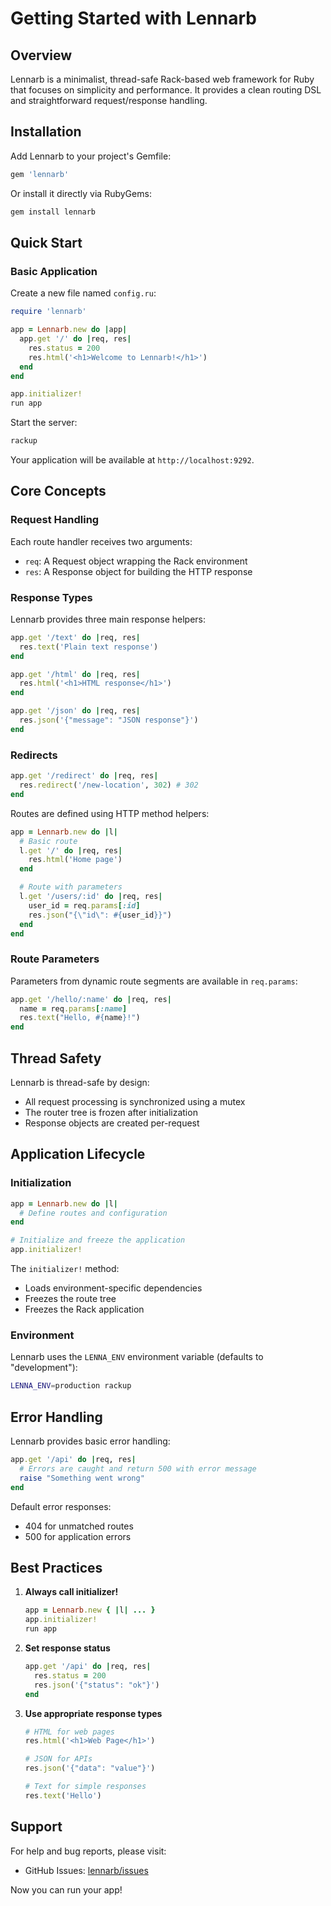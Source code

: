 # Getting Started with Lennarb

## Overview

Lennarb is a minimalist, thread-safe Rack-based web framework for Ruby that focuses on simplicity and performance. It provides a clean routing DSL and straightforward request/response handling.

## Installation

Add Lennarb to your project's Gemfile:

```ruby
gem 'lennarb'
```

Or install it directly via RubyGems:

```bash
gem install lennarb
```

## Quick Start

### Basic Application

Create a new file named `config.ru`:

```ruby
require 'lennarb'

app = Lennarb.new do |app|
  app.get '/' do |req, res|
    res.status = 200
    res.html('<h1>Welcome to Lennarb!</h1>')
  end
end

app.initializer!
run app
```

Start the server:

```bash
rackup
```

Your application will be available at `http://localhost:9292`.

## Core Concepts

### Request Handling

Each route handler receives two arguments:

- `req`: A Request object wrapping the Rack environment
- `res`: A Response object for building the HTTP response

### Response Types

Lennarb provides three main response helpers:

```rb
app.get '/text' do |req, res|
  res.text('Plain text response')
end

app.get '/html' do |req, res|
  res.html('<h1>HTML response</h1>')
end

app.get '/json' do |req, res|
  res.json('{"message": "JSON response"}')
end
```

### Redirects

```ruby
app.get '/redirect' do |req, res|
  res.redirect('/new-location', 302) # 302
end
```

Routes are defined using HTTP method helpers:

```ruby
app = Lennarb.new do |l|
  # Basic route
  l.get '/' do |req, res|
    res.html('Home page')
  end

  # Route with parameters
  l.get '/users/:id' do |req, res|
    user_id = req.params[:id]
    res.json("{\"id\": #{user_id}}")
  end
end
```

### Route Parameters

Parameters from dynamic route segments are available in `req.params`:

```ruby
app.get '/hello/:name' do |req, res|
  name = req.params[:name]
  res.text("Hello, #{name}!")
end
```

## Thread Safety

Lennarb is thread-safe by design:

- All request processing is synchronized using a mutex
- The router tree is frozen after initialization
- Response objects are created per-request

## Application Lifecycle

### Initialization

```ruby
app = Lennarb.new do |l|
  # Define routes and configuration
end

# Initialize and freeze the application
app.initializer!
```

The `initializer!` method:

- Loads environment-specific dependencies
- Freezes the route tree
- Freezes the Rack application

### Environment

Lennarb uses the `LENNA_ENV` environment variable (defaults to "development"):

```bash
LENNA_ENV=production rackup
```

## Error Handling

Lennarb provides basic error handling:

```ruby
app.get '/api' do |req, res|
  # Errors are caught and return 500 with error message
  raise "Something went wrong"
end
```

Default error responses:

- 404 for unmatched routes
- 500 for application errors

## Best Practices

1. **Always call initializer!**

   ```ruby
   app = Lennarb.new { |l| ... }
   app.initializer!
   run app
   ```

2. **Set response status**

   ```ruby
   app.get '/api' do |req, res|
     res.status = 200
     res.json('{"status": "ok"}')
   end
   ```

3. **Use appropriate response types**

   ```ruby
   # HTML for web pages
   res.html('<h1>Web Page</h1>')

   # JSON for APIs
   res.json('{"data": "value"}')

   # Text for simple responses
   res.text('Hello')
   ```

## Support

For help and bug reports, please visit:

- GitHub Issues: [lennarb/issues](https://github.com/aristotelesbr/lennarb/issues)

Now you can run your app!
